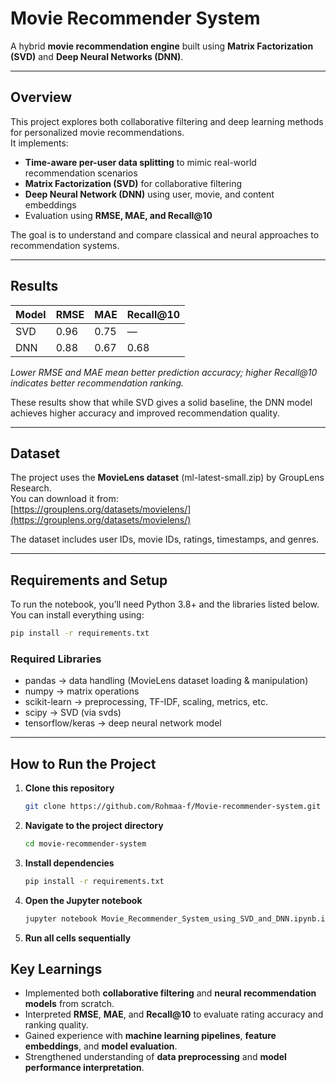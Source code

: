 # Movie Recommender System

A hybrid **movie recommendation engine** built using **Matrix Factorization (SVD)** and **Deep Neural Networks (DNN)**.  

---

## Overview
This project explores both collaborative filtering and deep learning methods for personalized movie recommendations.  
It implements:
- **Time-aware per-user data splitting** to mimic real-world recommendation scenarios  
- **Matrix Factorization (SVD)** for collaborative filtering  
- **Deep Neural Network (DNN)** using user, movie, and content embeddings  
- Evaluation using **RMSE, MAE, and Recall@10**

The goal is to understand and compare classical and neural approaches to recommendation systems.

---

## Results

| Model | RMSE | MAE | Recall@10 |
|--------|------|-----|-----------|
| SVD | 0.96 | 0.75 | — |
| DNN | 0.88 | 0.67 | 0.68 |

*Lower RMSE and MAE mean better prediction accuracy; higher Recall@10 indicates better recommendation ranking.*  

These results show that while SVD gives a solid baseline, the DNN model achieves higher accuracy and improved recommendation quality.

---

## Dataset
The project uses the **MovieLens dataset** (ml-latest-small.zip) by GroupLens Research.  
You can download it from:  
[https://grouplens.org/datasets/movielens/](https://grouplens.org/datasets/movielens/)

The dataset includes user IDs, movie IDs, ratings, timestamps, and genres.  

---

## Requirements and Setup

To run the notebook, you’ll need Python 3.8+ and the libraries listed below.  
You can install everything using:

```bash
pip install -r requirements.txt
```
### Required Libraries
- pandas → data handling (MovieLens dataset loading & manipulation)
- numpy → matrix operations
- scikit-learn → preprocessing, TF-IDF, scaling, metrics, etc.
- scipy → SVD (via svds)  
- tensorflow/keras → deep neural network model

---

## How to Run the Project

1. **Clone this repository**
   ```bash
   git clone https://github.com/Rohmaa-f/Movie-recommender-system.git
   ```
2. **Navigate to the project directory**
   ```bash
   cd movie-recommender-system
   ```
3. **Install dependencies**
   ```bash
   pip install -r requirements.txt
   ```
4. **Open the Jupyter notebook**
    ```bash
   jupyter notebook Movie_Recommender_System_using_SVD_and_DNN.ipynb.ipynb
   ```
5. **Run all cells sequentially**


## Key Learnings

- Implemented both **collaborative filtering** and **neural recommendation models** from scratch.    
- Interpreted **RMSE**, **MAE**, and **Recall@10** to evaluate rating accuracy and ranking quality.  
- Gained experience with **machine learning pipelines**, **feature embeddings**, and **model evaluation**.  
- Strengthened understanding of **data preprocessing** and **model performance interpretation**.


